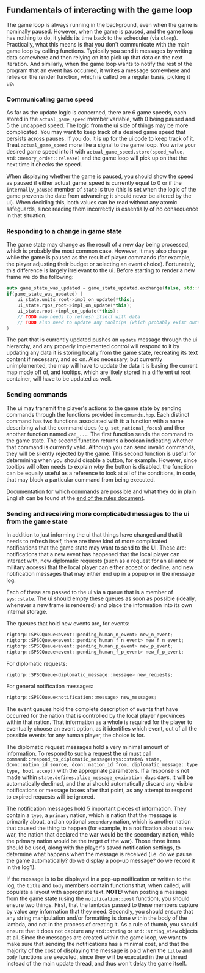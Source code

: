 ## Fundamentals of interacting with the game loop

The game loop is always running in the background, even when the game is nominally paused. However, when the game is paused, and the game loop has nothing to do, it yields its time back to the scheduler (via `sleep`). Practically, what this means is that you don't communicate with the main game loop by calling functions. Typically you send it messages by writing data somewhere and then relying on it to pick up that data on the next iteration. And similarly, when the game loop wants to notify the rest of the program that an event has occurred, it writes a message somewhere and relies on the render function, which is called on a regular basis, picking it up.

### Communicating game speed

As far as the update logic is concerned, there are 6 game speeds, each stored in the `actual_game_speed` member variable, with 0 being paused and 5 the uncapped speed. The logic from the ui side of things may be more complicated. You may want to keep track of a desired game speed that persists across pauses. If you do, it is up for the ui code to keep track of it. Treat `actual_game_speed` more like a signal to the game loop. You write your desired game speed into it with `actual_game_speed.store(speed_value, std::memory_order::release)` and the game loop will pick up on that the next time it checks the speed.

When displaying whether the game is paused, you should show the speed as paused if either actual_game_speed is currently equal to 0 or if the `internally_paused` member of `state` is true (this is set when the logic of the game prevents the date from advancing; it should never be altered by the ui). When deciding this, both values can be read without any atomic safeguards, since reading them incorrectly is essentially of no consequence in that situation.

### Responding to a change in game state

The game state may change as the result of a new day being processed, which is probably the most common case. However, it may also change while the game is paused as the result of player commands (for example, the player adjusting their budget or selecting an event choice). Fortunately, this difference is largely irrelevant to the ui. Before starting to render a new frame we do the following:
```c++
auto game_state_was_updated = game_state_updated.exchange(false, std::memory_order::acq_rel);
if(game_state_was_updated) {
	ui_state.units_root->impl_on_update(*this);
	ui_state.rgos_root->impl_on_update(*this);
	ui_state.root->impl_on_update(*this);
	// TODO map needs to refresh itself with data
	// TODO also need to update any tooltips (which probably exist outside the root container)
}
```
The part that is currently updated pushes an `update` message through the ui hierarchy, and any properly implemented control will respond to it by updating any data it is storing locally from the game state, recreating its text content if necessary, and so on. Also necessary, but currently unimplemented, the map will have to update the data it is basing the current map mode off of, and tooltips, which are likely stored in a different ui root container, will have to be updated as well.

### Sending commands

The ui may transmit the player's actions to the game state by sending commands through the functions provided in `commands.hpp`. Each distinct command has two functions associated with it: a function with a name describing what the command does (e.g. `set_national_focus`) and then another function named `can_...`. The first function sends the command to the game state. The second function returns a boolean indicating whether that command is currently valid. Although you can send invalid commands, they will be silently rejected by the game. This second function is useful for determining when you should disable a button, for example. However, since tooltips will often needs to explain *why* the button is disabled, the function can be equally useful as a reference to look at all of the conditions, in code, that may block a particular command from being executed.

Documentation for which commands are possible and what they do in plain English can be found at the [end of the rules document](rules.md#Commands).

### Sending and receiving more complicated messages to the ui from the game state

In addition to just informing the ui that things have changed and that it needs to refresh itself, there are three kind of more complicated notifications that the game state may want to send to the UI. These are: notifications that a new event has happened that the local player can interact with, new diplomatic requests (such as a request for an alliance or military access) that the local player can either accept or decline, and new notification messages that may either end up in a popup or in the message log.

Each of these are passed to the ui via a queue that is a member of `sys::state`. The ui should empty these queues as soon as possible (ideally, whenever a new frame is rendered) and place the information into its own internal storage.

The queues that hold new events are, for events:
```c++
rigtorp::SPSCQueue<event::pending_human_n_event> new_n_event;
rigtorp::SPSCQueue<event::pending_human_f_n_event> new_f_n_event;
rigtorp::SPSCQueue<event::pending_human_p_event> new_p_event;
rigtorp::SPSCQueue<event::pending_human_f_p_event> new_f_p_event;
```

For diplomatic requests:
```c++
rigtorp::SPSCQueue<diplomatic_message::message> new_requests;
```

For general notification messages:
```c++
rigtorp::SPSCQueue<notification::message> new_messages;
```

The event queues hold the complete description of events that have occurred for the nation that is controlled by the local player / provinces within that nation. That information as a whole is required for the player to eventually choose an event option, as it identifies which event, out of all the possible events for any human player, the choice is for.

The diplomatic request messages hold a very minimal amount of information. To respond to such a request the ui must call `command::respond_to_diplomatic_message(sys::state& state, dcon::nation_id source, dcon::nation_id from, diplomatic_message::type type, bool accept)` with the appropriate parameters. If a response is not made within `state.defines.alice_message_expiration_days` days, it will be automatically declined, and the ui should automatically discard any visible notifications or message boxes after that point, as any attempt to respond to expired requests will be ignored.

The notification messages hold 5 important pieces of information. They contain a `type`, a `primary` nation, which is nation that the message is primarily about, and an optional `secondary` nation, which is another nation that caused the thing to happen (for example, in a notification about a new war, the nation that declared the war would be the secondary nation, while the primary nation would be the target of the war). Those three items should be used, along with the player's saved notification settings, to determine what happens when the message is received (i.e. do we pause the game automatically? do we display a pop-up message? do we record it in the log?).

If the message is to be displayed in a pop-up notification or written to the log, the `title` and `body` members contain functions that, when called, will populate a layout with appropriate text. **NOTE:** when posting a message from the game state (using the `notification::post` function), you should ensure two things. First, that the lambdas passed to these members capture by value any information that they need. Secondly, you should ensure that any string manipulation and/or formatting is done within the body of the lambda, and not in the process of creating it. As a rule of thumb, you should ensure that it does not capture any `std::string` or `std::string_view` objects at all. Since the messages are created within the game loop, we want to make sure that sending the notifications has a minimal cost, and that the majority of the cost of displaying the message is paid when the `title` and `body` functions are executed, since they will be executed in the ui thread instead of the main update thread, and thus won't delay the game itself.
